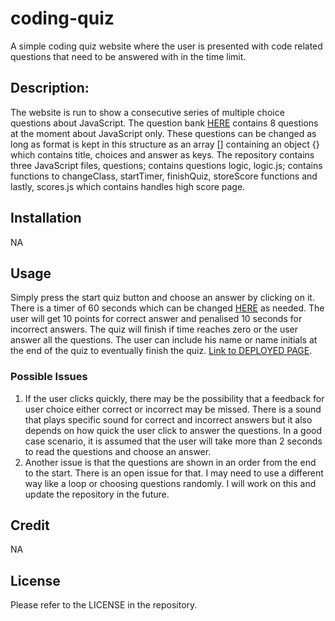 # coding-quiz

A simple coding quiz website where the user is presented with code related questions that need to be answered with in the time limit. 

## Description:

The website is run to show a consecutive series of multiple choice questions about JavaScript. The question bank [HERE](https://github.com/abdalla-diaai/coding-quiz/blob/7d47954fea00263d03415c01332526a23fcc1932/assets/js/questions.js#L2-L43?plain=1) contains 8 questions at the moment about JavaScript only. These questions can be changed as long as format is kept in this structure as an array [] containing an object {} which contains title, choices and answer as keys. The repository contains three JavaScript files, questions; contains questions logic, logic.js; contains functions to changeClass, startTimer, finishQuiz, storeScore functions and lastly, scores.js which contains handles high score page.  

## Installation

NA

## Usage

Simply press the start quiz button and choose an answer by clicking on it. There is a timer of 60 seconds which can be changed [HERE](https://github.com/abdalla-diaai/coding-quiz/blob/7d47954fea00263d03415c01332526a23fcc1932/assets/js/questions.js#L74?plain=1) as needed. The user will get 10 points for correct answer and penalised 10 seconds for incorrect answers. The quiz will finish if time reaches zero or the user answer all the questions. The user can include his name or name initials at the end of the quiz to eventually finish the quiz. [Link to DEPLOYED PAGE](https://abdalla-diaai.github.io/coding-quiz/index.html).

### Possible Issues

1. If the user clicks quickly, there may be the possibility that a feedback for user choice either correct or incorrect may be missed. There is a sound that plays specific sound for correct and incorrect answers but it also depends on how quick the user click to answer the questions. In a good case scenario, it is assumed that the user will take more than 2 seconds to read the questions and choose an answer.
2. Another issue is that the questions are shown in an order from the end to the start. There is an open issue for that. I may need to use a different way like a loop or choosing questions randomly. I will work on this and update the repository in the future. 

## Credit

NA

## License

Please refer to the LICENSE in the repository.

